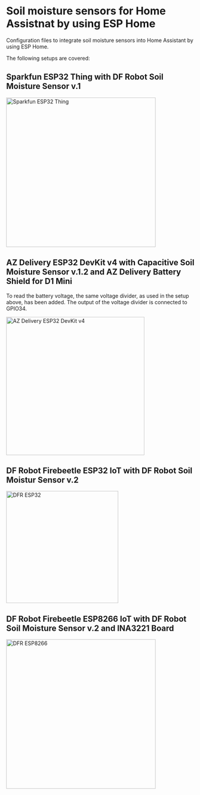 # Soil moisture sensors for Home Assistnat by using ESP Home
Configuration files to integrate soil moisture sensors into Home Assistant by using ESP Home.

The following setups are covered:

## Sparkfun ESP32 Thing with DF Robot Soil Moisture Sensor v.1
<img src="https://github.com/Chri5At/soil_moisture_sensors_for_esp_home/assets/123552852/37ddd91f-7350-46c8-9e30-2a1364078383" alt="Sparkfun ESP32 Thing" width="400" height="auto">

## AZ Delivery ESP32 DevKit v4 with Capacitive Soil Moisture Sensor v.1.2 and AZ Delivery Battery Shield for D1 Mini
To read the battery voltage, the same voltage divider, as used in the setup above, has been added. The output of the voltage divider is connected to GPIO34.

<img src="https://github.com/Chri5At/soil_moisture_sensors_for_esp_home/assets/123552852/ecda39dd-adf9-4904-8db9-e70958d31bf8" alt="AZ Delivery ESP32 DevKit v4" width="370" height="auto">

## DF Robot Firebeetle ESP32 IoT with DF Robot Soil Moistur Sensor v.2
<img src="https://github.com/Chri5At/soil_moisture_sensors_for_esp_home/assets/123552852/1b5b4274-659c-42b6-80a5-81d23edc672b" alt="DFR ESP32" width="300" height="auto">

## DF Robot Firebeetle ESP8266 IoT with DF Robot Soil Moisture Sensor v.2 and INA3221 Board
<img src="https://github.com/Chri5At/soil_moisture_sensors_for_esp_home/assets/123552852/f96620cf-234a-4010-8c70-60297826b371" alt="DFR ESP8266" width="400" height="auto">
